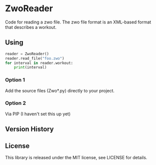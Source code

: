 # ZwoReader
Code for reading a zwo file. The zwo file format is an XML-based format that describes a workout.

## Using
```python
reader = ZwoReader()
reader.read_file("foo.zwo")
for interval in reader.workout:
    print(interval)
```

### Option 1
Add the source files (Zwo*.py) directly to your project.

### Option 2
Via PIP (I haven't set this up yet)

## Version History

## License
This library is released under the MIT license, see LICENSE for details.
